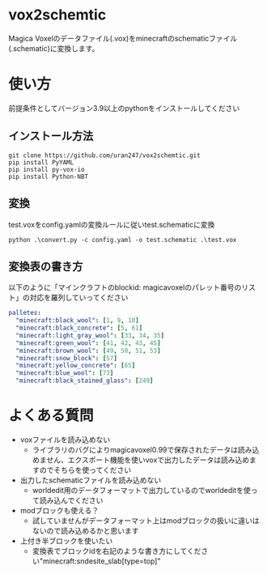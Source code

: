 # vox2schemtic
Magica Voxelのデータファイル(.vox)をminecraftのschematicファイル(.schematic)に変換します。

# 使い方

前提条件としてバージョン3.9以上のpythonをインストールしてください


## インストール方法
```
git clone https://github.com/uran247/vox2schemtic.git
pip install PyYAML
pip install py-vox-io
pip install Python-NBT
```

## 変換
test.voxをconfig.yamlの変換ルールに従いtest.schematicに変換
```
python .\convert.py -c config.yaml -o test.schematic .\test.vox
```

## 変換表の書き方
以下のように「マインクラフトのblockid: magicavoxelのパレット番号のリスト」の対応を羅列していってください
```yaml:config.yaml
palletes:
  "minecraft:black_wool": [1, 9, 10]
  "minecraft:black_concrete": [5, 61]
  "minecraft:light_gray_wool": [33, 34, 35]
  "minecraft:green_wool": [41, 42, 43, 45]
  "minecraft:brown_wool": [49, 50, 51, 53]
  "minecraft:snow_block": [57]
  "minecraft:yellow_concrete": [65]
  "minecraft:blue_wool": [73]
  "minecraft:black_stained_glass": [249]
```

# よくある質問
- voxファイルを読み込めない
  - ライブラリのバグによりmagicavoxel0.99で保存されたデータは読み込めません、エクスポート機能を使いvoxで出力したデータは読み込めますのでそちらを使ってください
- 出力したschematicファイルを読み込めない
  - worldedit用のデータフォーマットで出力しているのでworldeditを使って読み込んでください
- modブロックも使える？
  - 試していませんがデータフォーマット上はmodブロックの扱いに違いはないので読み込めるかと思います
- 上付き半ブロックを使いたい
  - 変換表でブロックidを右記のような書き方にしてください"minecraft:sndesite_slab[type=top]"